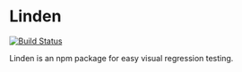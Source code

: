# Linden
[![Build Status](https://travis-ci.org/chrisakakay/linden.svg?branch=master)](https://travis-ci.org/chrisakakay/linden)

Linden is an npm package for easy visual regression testing.
